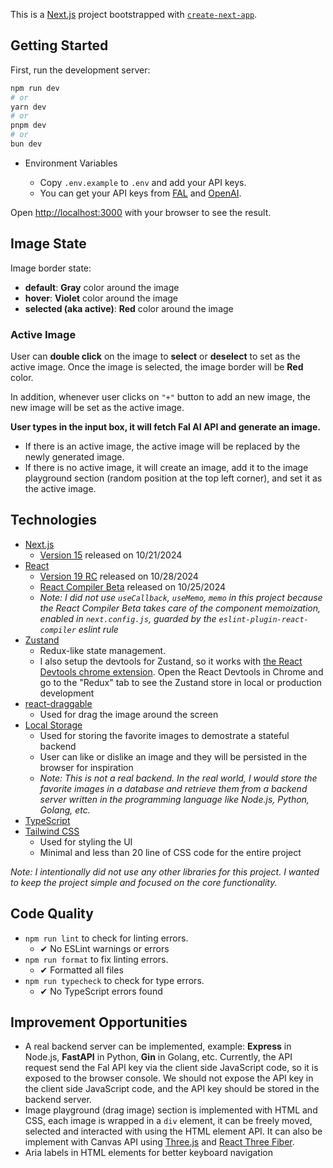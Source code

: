 This is a [Next.js](https://nextjs.org) project bootstrapped with [`create-next-app`](https://nextjs.org/docs/app/api-reference/cli/create-next-app).

## Getting Started

First, run the development server:

```bash
npm run dev
# or
yarn dev
# or
pnpm dev
# or
bun dev
```

- Environment Variables

  - Copy `.env.example` to `.env` and add your API keys.
  - You can get your API keys from [FAL](https://fal.ai) and [OpenAI](https://platform.openai.com/api-keys).

Open [http://localhost:3000](http://localhost:3000) with your browser to see the result.

## Image State

Image border state:

- **default**: **Gray** color around the image
- **hover**: **Violet** color around the image
- **selected (aka active)**: **Red** color around the image

### Active Image

User can **double click** on the image to **select** or **deselect** to set as the active image. Once the image is selected, the image border will be **Red** color.

In addition, whenever user clicks on `"+"` button to add an new image, the new image will be set as the active image.

**User types in the input box, it will fetch Fal AI API and generate an image.**

  - If there is an active image, the active image will be replaced by the newly generated image.
  - If there is no active image, it will create an image, add it to the image playground section (random position at the top left corner), and set it as the active image.

## Technologies

- [Next.js](https://nextjs.org)
  - [Version 15](https://nextjs.org/blog/next-15) released on 10/21/2024
- [React](https://react.dev)
  - [Version 19 RC](https://react.dev/blog/2024/04/25/react-19) released on 10/28/2024
  - [React Compiler Beta](https://react.dev/blog/2024/10/21/react-compiler-beta-release) released on 10/25/2024
  - *Note: I did not use `useCallback`, `useMemo`, `memo` in this project because the React Compiler Beta takes care of the component memoization, enabled in `next.config.js`, guarded by the `eslint-plugin-react-compiler` eslint rule*
- [Zustand](https://github.com/pmndrs/zustand)
  - Redux-like state management.
  - I also setup the devtools for Zustand, so it works with [the React Devtools chrome extension](https://chromewebstore.google.com/detail/react-developer-tools/fmkadmapgofadopljbjfkapdkoienihi?hl=en). Open the React Devtools in Chrome and go to the "Redux" tab to see the Zustand store in local or production development
- [react-draggable](https://github.com/react-grid-layout/react-draggable)
  - Used for drag the image around the screen
- [Local Storage](https://developer.mozilla.org/en-US/docs/Web/API/Window/localStorage)
  - Used for storing the favorite images to demostrate a stateful backend
  - User can like or dislike an image and they will be persisted in the browser for inspiration
  - *Note: This is not a real backend. In the real world, I would store the favorite images in a database and retrieve them from a backend server written in the programming language like Node.js, Python, Golang, etc.*
- [TypeScript](https://www.typescriptlang.org)
- [Tailwind CSS](https://tailwindcss.com)
  - Used for styling the UI
  - Minimal and less than 20 line of CSS code for the entire project

*Note: I intentionally did not use any other libraries for this project. I wanted to keep the project simple and focused on the core functionality.*

## Code Quality

- `npm run lint` to check for linting errors.
  -  ✔ No ESLint warnings or errors
- `npm run format` to fix linting errors.
  - ✔ Formatted all files
- `npm run typecheck` to check for type errors.
  - ✔ No TypeScript errors found


## Improvement Opportunities

- A real backend server can be implemented, example: **Express** in Node.js, **FastAPI** in Python, **Gin** in Golang, etc. Currently, the API request send the Fal API key via the client side JavaScript code, so it is exposed to the browser console. We should not expose the API key in the client side JavaScript code, and the API key should be stored in the backend server.
- Image playground (drag image) section is implemented with HTML and CSS, each image is wrapped in a `div` element, it can be freely moved, selected and interacted with using the HTML element API. It can also be implement with Canvas API using [Three.js](https://threejs.org/) and [React Three Fiber](https://r3f.docs.pmnd.rs/getting-started/introduction).
- Aria labels in HTML elements for better keyboard navigation
